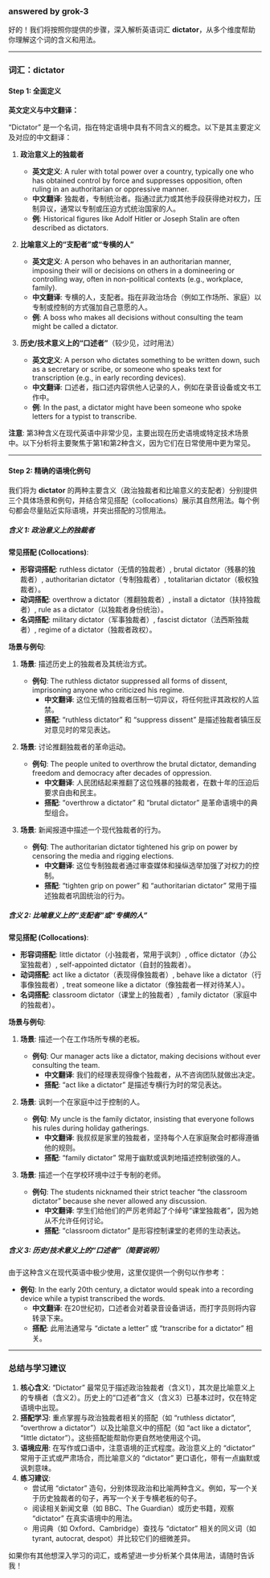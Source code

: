 ### answered by grok-3
好的！我们将按照你提供的步骤，深入解析英语词汇 **dictator**，从多个维度帮助你理解这个词的含义和用法。

---

### **词汇：dictator**

#### **Step 1: 全面定义**

**英文定义与中文翻译：**

“Dictator” 是一个名词，指在特定语境中具有不同含义的概念。以下是其主要定义及对应的中文翻译：

1. **政治意义上的独裁者**  
   - **英文定义**: A ruler with total power over a country, typically one who has obtained control by force and suppresses opposition, often ruling in an authoritarian or oppressive manner.  
   - **中文翻译**: 独裁者，专制统治者。指通过武力或其他手段获得绝对权力，压制异议，通常以专制或压迫方式统治国家的人。  
   - **例**: Historical figures like Adolf Hitler or Joseph Stalin are often described as dictators.

2. **比喻意义上的“支配者”或“专横的人”**  
   - **英文定义**: A person who behaves in an authoritarian manner, imposing their will or decisions on others in a domineering or controlling way, often in non-political contexts (e.g., workplace, family).  
   - **中文翻译**: 专横的人，支配者。指在非政治场合（例如工作场所、家庭）以专制或控制的方式强加自己意愿的人。  
   - **例**: A boss who makes all decisions without consulting the team might be called a dictator.

3. **历史/技术意义上的“口述者”**（较少见，过时用法）  
   - **英文定义**: A person who dictates something to be written down, such as a secretary or scribe, or someone who speaks text for transcription (e.g., in early recording devices).  
   - **中文翻译**: 口述者，指口述内容供他人记录的人，例如在录音设备或文书工作中。  
   - **例**: In the past, a dictator might have been someone who spoke letters for a typist to transcribe.

**注意**: 第3种含义在现代英语中非常少见，主要出现在历史语境或特定技术场景中。以下分析将主要聚焦于第1和第2种含义，因为它们在日常使用中更为常见。

---

#### **Step 2: 精确的语境化例句**

我们将为 **dictator** 的两种主要含义（政治独裁者和比喻意义的支配者）分别提供三个具体场景和例句，并结合常见搭配（collocations）展示其自然用法。每个例句都会尽量贴近实际语境，并突出搭配的习惯用法。

##### **含义 1: 政治意义上的独裁者**

**常见搭配 (Collocations)**:  
- **形容词搭配**: ruthless dictator（无情的独裁者）, brutal dictator（残暴的独裁者）, authoritarian dictator（专制独裁者）, totalitarian dictator（极权独裁者）。  
- **动词搭配**: overthrow a dictator（推翻独裁者）, install a dictator（扶持独裁者）, rule as a dictator（以独裁者身份统治）。  
- **名词搭配**: military dictator（军事独裁者）, fascist dictator（法西斯独裁者）, regime of a dictator（独裁者政权）。

**场景与例句**:

1. **场景**: 描述历史上的独裁者及其统治方式。  
   - **例句**: The ruthless dictator suppressed all forms of dissent, imprisoning anyone who criticized his regime.  
     - **中文翻译**: 这位无情的独裁者压制一切异议，将任何批评其政权的人监禁。  
     - **搭配**: “ruthless dictator” 和 “suppress dissent” 是描述独裁者镇压反对意见时的常见表达。

2. **场景**: 讨论推翻独裁者的革命运动。  
   - **例句**: The people united to overthrow the brutal dictator, demanding freedom and democracy after decades of oppression.  
     - **中文翻译**: 人民团结起来推翻了这位残暴的独裁者，在数十年的压迫后要求自由和民主。  
     - **搭配**: “overthrow a dictator” 和 “brutal dictator” 是革命语境中的典型组合。

3. **场景**: 新闻报道中描述一个现代独裁者的行为。  
   - **例句**: The authoritarian dictator tightened his grip on power by censoring the media and rigging elections.  
     - **中文翻译**: 这位专制独裁者通过审查媒体和操纵选举加强了对权力的控制。  
     - **搭配**: “tighten grip on power” 和 “authoritarian dictator” 常用于描述独裁者巩固统治的行为。

##### **含义 2: 比喻意义上的“支配者”或“专横的人”**

**常见搭配 (Collocations)**:  
- **形容词搭配**: little dictator（小独裁者，常用于讽刺）, office dictator（办公室独裁者）, self-appointed dictator（自封的独裁者）。  
- **动词搭配**: act like a dictator（表现得像独裁者）, behave like a dictator（行事像独裁者）, treat someone like a dictator（像独裁者一样对待某人）。  
- **名词搭配**: classroom dictator（课堂上的独裁者）, family dictator（家庭中的独裁者）。

**场景与例句**:

1. **场景**: 描述一个在工作场所专横的老板。  
   - **例句**: Our manager acts like a dictator, making decisions without ever consulting the team.  
     - **中文翻译**: 我们的经理表现得像个独裁者，从不咨询团队就做出决定。  
     - **搭配**: “act like a dictator” 是描述专横行为时的常见表达。

2. **场景**: 讽刺一个在家庭中过于控制的人。  
   - **例句**: My uncle is the family dictator, insisting that everyone follows his rules during holiday gatherings.  
     - **中文翻译**: 我叔叔是家里的独裁者，坚持每个人在家庭聚会时都得遵循他的规则。  
     - **搭配**: “family dictator” 常用于幽默或讽刺地描述控制欲强的人。

3. **场景**: 描述一个在学校环境中过于专制的老师。  
   - **例句**: The students nicknamed their strict teacher “the classroom dictator” because she never allowed any discussion.  
     - **中文翻译**: 学生们给他们的严厉老师起了个绰号“课堂独裁者”，因为她从不允许任何讨论。  
     - **搭配**: “classroom dictator” 是形容控制课堂的老师的生动表达。

##### **含义 3: 历史/技术意义上的“口述者”**（简要说明）

由于这种含义在现代英语中极少使用，这里仅提供一个例句以作参考：  
- **例句**: In the early 20th century, a dictator would speak into a recording device while a typist transcribed the words.  
  - **中文翻译**: 在20世纪初，口述者会对着录音设备讲话，而打字员则将内容转录下来。  
  - **搭配**: 此用法通常与 “dictate a letter” 或 “transcribe for a dictator” 相关。

---

### **总结与学习建议**

1. **核心含义**: “Dictator” 最常见于描述政治独裁者（含义1），其次是比喻意义上的专横者（含义2）。历史上的“口述者”含义（含义3）已基本过时，仅在特定语境中出现。  
2. **搭配学习**: 重点掌握与政治独裁者相关的搭配（如 “ruthless dictator”, “overthrow a dictator”）以及比喻意义中的搭配（如 “act like a dictator”, “little dictator”）。这些搭配能帮助你更自然地使用这个词。  
3. **语境应用**: 在写作或口语中，注意语境的正式程度。政治意义上的 “dictator” 常用于正式或严肃场合，而比喻意义的 “dictator” 更口语化，带有一点幽默或讽刺意味。  
4. **练习建议**:  
   - 尝试用 “dictator” 造句，分别体现政治和比喻两种含义。例如，写一个关于历史独裁者的句子，再写一个关于专横老板的句子。  
   - 阅读相关新闻文章（如 BBC、The Guardian）或历史书籍，观察 “dictator” 在真实语境中的用法。  
   - 用词典（如 Oxford、Cambridge）查找与 “dictator” 相关的同义词（如 tyrant, autocrat, despot）并比较它们的细微差异。

如果你有其他想深入学习的词汇，或希望进一步分析某个具体用法，请随时告诉我！